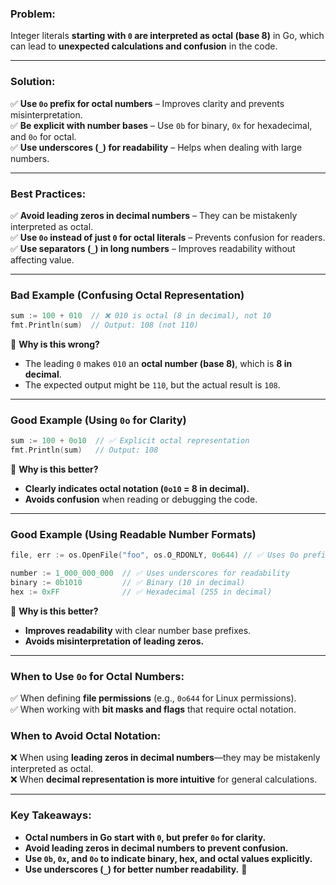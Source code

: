 ### **Problem:**

Integer literals **starting with `0` are interpreted as octal (base 8)** in Go, which can lead to **unexpected calculations and confusion** in the code.

---

### **Solution:**

✅ **Use `0o` prefix for octal numbers** – Improves clarity and prevents misinterpretation.  
✅ **Be explicit with number bases** – Use `0b` for binary, `0x` for hexadecimal, and `0o` for octal.  
✅ **Use underscores (`_`) for readability** – Helps when dealing with large numbers.

---

### **Best Practices:**

✅ **Avoid leading zeros in decimal numbers** – They can be mistakenly interpreted as octal.  
✅ **Use `0o` instead of just `0` for octal literals** – Prevents confusion for readers.  
✅ **Use separators (`_`) in long numbers** – Improves readability without affecting value.

---

### **Bad Example (Confusing Octal Representation)**

```go
sum := 100 + 010  // ❌ 010 is octal (8 in decimal), not 10
fmt.Println(sum)  // Output: 108 (not 110)
```

🔴 **Why is this wrong?**

- The leading `0` makes `010` an **octal number (base 8)**, which is **8 in decimal**.
- The expected output might be `110`, but the actual result is `108`.

---

### **Good Example (Using `0o` for Clarity)**

```go
sum := 100 + 0o10  // ✅ Explicit octal representation
fmt.Println(sum)   // Output: 108
```

🔵 **Why is this better?**

- **Clearly indicates octal notation (`0o10` = 8 in decimal).**
- **Avoids confusion** when reading or debugging the code.

---

### **Good Example (Using Readable Number Formats)**

```go
file, err := os.OpenFile("foo", os.O_RDONLY, 0o644) // ✅ Uses 0o prefix for octal

number := 1_000_000_000  // ✅ Uses underscores for readability
binary := 0b1010         // ✅ Binary (10 in decimal)
hex := 0xFF              // ✅ Hexadecimal (255 in decimal)
```

🔵 **Why is this better?**

- **Improves readability** with clear number base prefixes.
- **Avoids misinterpretation of leading zeros.**

---

### **When to Use `0o` for Octal Numbers:**

✅ When defining **file permissions** (e.g., `0o644` for Linux permissions).  
✅ When working with **bit masks and flags** that require octal notation.

### **When to Avoid Octal Notation:**

❌ When using **leading zeros in decimal numbers**—they may be mistakenly interpreted as octal.  
❌ When **decimal representation is more intuitive** for general calculations.

---

### **Key Takeaways:**

- **Octal numbers in Go start with `0`, but prefer `0o` for clarity.**
- **Avoid leading zeros in decimal numbers to prevent confusion.**
- **Use `0b`, `0x`, and `0o` to indicate binary, hex, and octal values explicitly.**
- **Use underscores (`_`) for better number readability.** 🚀